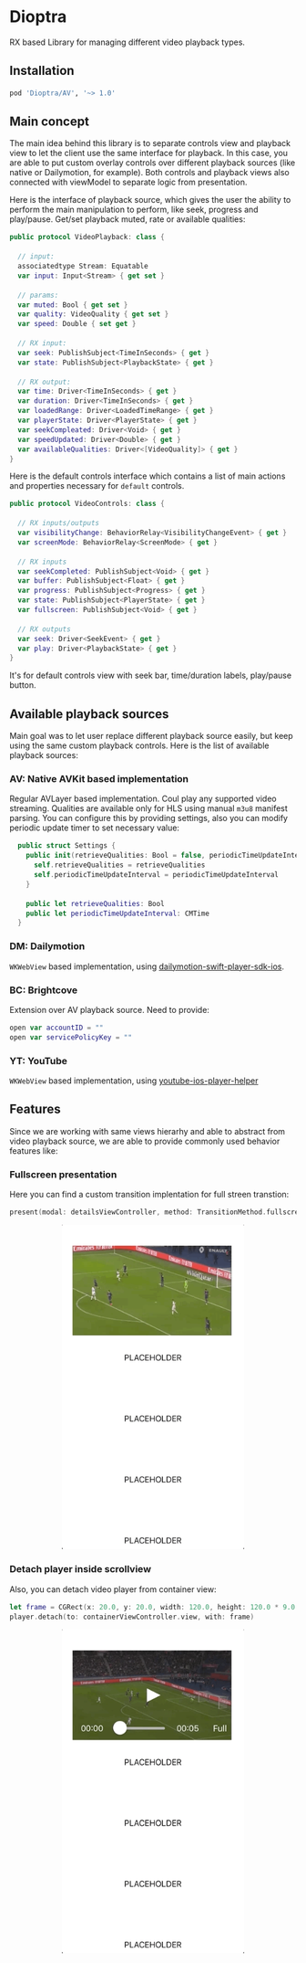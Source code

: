 # Dioptra

RX based Library for managing different video playback types.

## Installation

```ruby
pod 'Dioptra/AV', '~> 1.0'
```

## Main concept

The main idea behind this library is to separate controls view and playback view to let the client use the same interface for playback. In this case, you are able to put custom overlay controls over different playback sources (like native or Dailymotion, for example). Both controls and playback views also connected with viewModel to separate logic from presentation.

Here is the interface of playback source, which gives the user the ability to perform the main manipulation to perform, like seek, progress and play/pause. Get/set playback muted, rate or available qualities:

```swift
public protocol VideoPlayback: class {

  // input:
  associatedtype Stream: Equatable
  var input: Input<Stream> { get set }

  // params:
  var muted: Bool { get set }
  var quality: VideoQuality { get set }
  var speed: Double { set get }

  // RX input:
  var seek: PublishSubject<TimeInSeconds> { get }
  var state: PublishSubject<PlaybackState> { get }

  // RX output:
  var time: Driver<TimeInSeconds> { get }
  var duration: Driver<TimeInSeconds> { get }
  var loadedRange: Driver<LoadedTimeRange> { get }
  var playerState: Driver<PlayerState> { get }
  var seekCompleated: Driver<Void> { get }
  var speedUpdated: Driver<Double> { get }
  var availableQualities: Driver<[VideoQuality]> { get }
}
```

Here is the default controls interface which contains a list of main actions and properties necessary for `default` controls.

```swift
public protocol VideoControls: class {

  // RX inputs/outputs
  var visibilityChange: BehaviorRelay<VisibilityChangeEvent> { get }
  var screenMode: BehaviorRelay<ScreenMode> { get }

  // RX inputs
  var seekCompleted: PublishSubject<Void> { get }
  var buffer: PublishSubject<Float> { get }
  var progress: PublishSubject<Progress> { get }
  var state: PublishSubject<PlayerState> { get }
  var fullscreen: PublishSubject<Void> { get }

  // RX outputs
  var seek: Driver<SeekEvent> { get }
  var play: Driver<PlaybackState> { get }
}
```

It's for default controls view with seek bar, time/duration labels, play/pause button.

## Available playback sources

Main goal was to let user replace different playback source easily, but keep using the same custom playback controls. Here is the list of available playback sources:

### AV: Native AVKit based implementation

Regular AVLayer based implementation. Coul play any supported video streaming. Qualities are available only for HLS using manual `m3u8` manifest parsing. You can configure this by providing settings, also you can modify periodic update timer to set necessary value:

```swift
  public struct Settings {
    public init(retrieveQualities: Bool = false, periodicTimeUpdateInterval: CMTime = CMTime(value: 1, timescale: 10)) {
      self.retrieveQualities = retrieveQualities
      self.periodicTimeUpdateInterval = periodicTimeUpdateInterval
    }
    
    public let retrieveQualities: Bool
    public let periodicTimeUpdateInterval: CMTime
  }
```

### DM: Dailymotion

`WKWebView` based implementation, using [dailymotion-swift-player-sdk-ios](https://github.com/dailymotion/dailymotion-swift-player-sdk-ios).

### BC: Brightcove 

Extension over AV playback source. Need to provide:

```swift
open var accountID = ""
open var servicePolicyKey = ""
```

### YT: YouTube

`WKWebView` based implementation, using [youtube-ios-player-helper](https://github.com/youtube/youtube-ios-player-helper)

## Features

Since we are working with same views hierarhy and able to abstract from video playback source, we are able to provide commonly used behavior features like:

### Fullscreen presentation

Here you can find a custom transition implentation for full streen transtion:

```swift
present(modal: detailsViewController, method: TransitionMethod.fullscreen(presentingView: self.player))
```

<p align="center"><img src="docs/full.gif" width="320"/></p>

### Detach player inside scrollview

Also, you can detach video player from container view:

```swift
let frame = CGRect(x: 20.0, y: 20.0, width: 120.0, height: 120.0 * 9.0 / 16.0)
player.detach(to: containerViewController.view, with: frame)
```

<p align="center"><img src="docs/collapse.gif" width="320"/></p>


